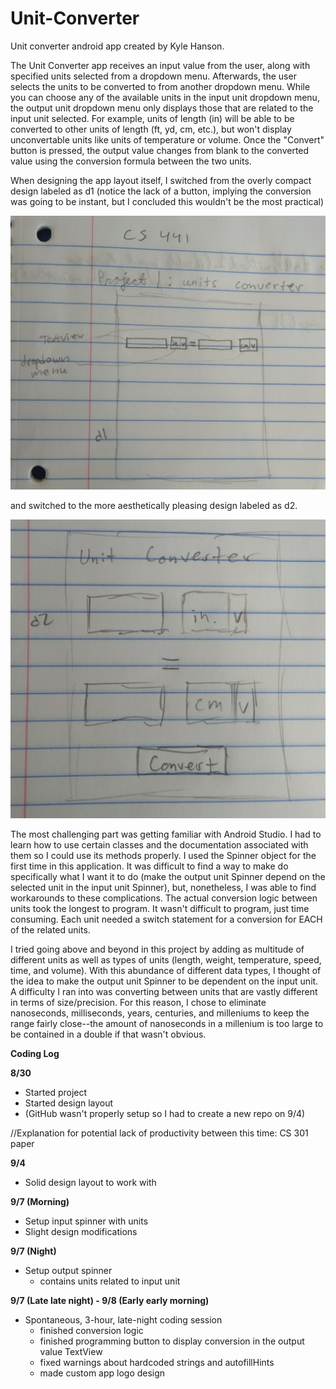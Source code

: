 # Unit-Converter
Unit converter android app created by Kyle Hanson.

The Unit Converter app receives an input value from the user, along with specified units selected from a dropdown menu. Afterwards, the user selects the units to be converted to from another dropdown menu. While you can choose any of the available units in the input unit dropdown menu, the output unit dropdown menu only displays those that are related to the input unit selected. For example, units of length (in) will be able to be converted to other units of length (ft, yd, cm, etc.), but won't display unconvertable units like units of temperature or volume. Once the "Convert" button is pressed, the output value changes from blank to the converted value using the conversion formula between the two units. 

When designing the app layout itself, I switched from the overly compact design labeled as d1 (notice the lack of a button, implying the conversion was going to be instant, but I concluded this wouldn't be the most practical)

![Image description](design_images/IMG_20190908_161439.jpg)

and switched to the more aesthetically pleasing design labeled as d2.

![Image description](design_images/IMG_20190908_161447.jpg)

The most challenging part was getting familiar with Android Studio. I had to learn how to use certain classes and the documentation associated with them so I could use its methods properly. I used the Spinner object for the first time in this application. It was difficult to find a way to make do specifically what I want it to do (make the output unit Spinner depend on the selected unit in the input unit Spinner), but, nonetheless, I was able to find workarounds to these complications. The actual conversion logic between units took the longest to program. It wasn't difficult to program, just time consuming. Each unit needed a switch statement for a conversion for EACH of the related units.

I tried going above and beyond in this project by adding as multitude of different units as well as types of units (length, weight, temperature, speed, time, and volume). With this abundance of different data types, I thought of the idea to make the output unit Spinner to be dependent on the input unit. A difficulty I ran into was converting between units that are vastly different in terms of size/precision. For this reason, I chose to eliminate nanoseconds, milliseconds, years, centuries, and milleniums to keep the range fairly close--the amount of nanoseconds in a millenium is too large to be contained in a double if that wasn't obvious.

**Coding Log**

**8/30**
- Started project
- Started design layout
- (GitHub wasn't properly setup so I had to create a new repo on 9/4)

//Explanation for potential lack of productivity between this time: CS 301 paper

**9/4**
- Solid design layout to work with

**9/7 (Morning)**
- Setup input spinner with units
- Slight design modifications

**9/7 (Night)**
- Setup output spinner
  - contains units related to input unit
  
**9/7 (Late late night) - 9/8 (Early early morning)**
- Spontaneous, 3-hour, late-night coding session
  - finished conversion logic
  - finished programming button to display conversion in the output value TextView
  - fixed warnings about hardcoded strings and autofillHints
  - made custom app logo design

